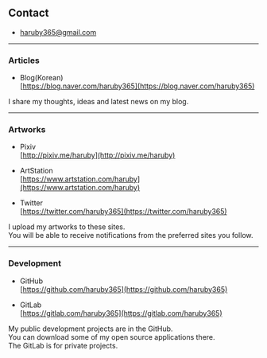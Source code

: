 ## Contact

   * [haruby365@gmail.com](mailto:haruby365@gmail.com) 

---
### Articles

   * Blog(Korean)  
   [https://blog.naver.com/haruby365](https://blog.naver.com/haruby365)

   I share my thoughts, ideas and latest news on my blog.

---
### Artworks

   * Pixiv  
   [http://pixiv.me/haruby](http://pixiv.me/haruby)
   
   * ArtStation  
   [https://www.artstation.com/haruby](https://www.artstation.com/haruby)

   * Twitter  
   [https://twitter.com/haruby365](https://twitter.com/haruby365)

   I upload my artworks to these sites.  
   You will be able to receive notifications from the preferred sites you follow.

---
### Development

   * GitHub  
   [https://github.com/haruby365](https://github.com/haruby365)

   * GitLab  
   [https://gitlab.com/haruby365](https://gitlab.com/haruby365)

   My public development projects are in the GitHub.  
   You can download some of my open source applications there.  
   The GitLab is for private projects.
